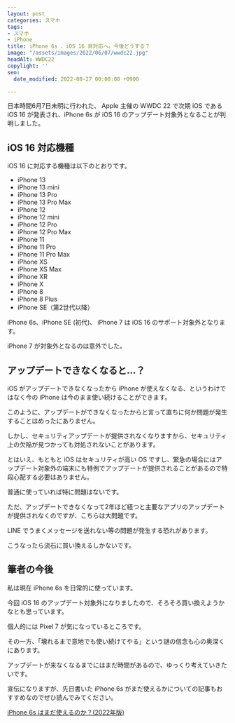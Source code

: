 ```yaml
---
layout: post
categories: スマホ
tags:
- スマホ
- iPhone
title: iPhone 6s 、iOS 16 非対応へ。今後どうする？
image: "/assets/images/2022/06/07/wwdc22.jpg"
headAlt: WWDC22
copylight: ''
seo:
  date_modified: 2022-08-27 00:00:00 +0900

---
```

日本時間6月7日未明に行われた、 Apple 主催の WWDC 22 で次期 iOS である iOS 16 が発表され、iPhone 6s が iOS 16 のアップデート対象外となることが判明しました。

## iOS 16 対応機種

iOS 16 に対応する機種は以下のとおりです。

* iPhone 13
* iPhone 13 mini
* iPhone 13 Pro
* iPhone 13 Pro Max
* iPhone 12
* iPhone 12 mini
* iPhone 12 Pro
* iPhone 12 Pro Max
* iPhone 11
* iPhone 11 Pro
* iPhone 11 Pro Max
* iPhone XS
* iPhone XS Max
* iPhone XR
* iPhone X
* iPhone 8
* iPhone 8 Plus
* iPhone SE（第2世代以降）

iPhone 6s、iPhone SE (初代)、 iPhone 7 は iOS 16 のサポート対象外となります。

iPhone 7 が対象外となるのは意外でした。

## アップデートできなくなると…？

iOS がアップデートできなくなったから iPhone が使えなくなる、というわけではなく今の iPhone は今のまま使い続けることができます。

このように、アップデートができなくなったからと言って直ちに何か問題が発生することはめったにありません。

しかし、セキュリティアップデートが提供されなくなりますから、セキュリティ上の欠陥が見つかっても対処されないことがあります。

とはいえ、もともと iOS はセキュリティが高い OS ですし、緊急の場合にはアップデート対象外の端末にも特例でアップデートが提供されることがあるので特段心配する必要はありません。

普通に使っていれば特に問題はないです。

ただ、アップデートできなくなって2年ほど経つと主要なアプリのアップデートが提供されなくのですが、こちらは大問題です。

LINE でうまくメッセージを送れない等の問題が発生する恐れがあります。

こうなったら流石に買い換えるしかないです。

## 筆者の今後

私は現在 iPhone 6s を日常的に使っています。

今回 iOS 16 のアップデート対象外になりましたので、そろそろ買い換えようかなとも思っています。

個人的には Pixel 7 が気になっているところです。

その一方、「壊れるまで意地でも使い続けてやる」という謎の信念も心の奥深くにあります。

アップデートが来なくなるまでにはまだ時間があるので、ゆっくり考えていきたいです。

宣伝になりますが、先日書いた iPhone 6s がまだ使えるかについての記事もおすすめなのでぜひ読んでみてください。

[iPhone 6s はまだ使えるのか？(2022年版)](https://blog.frogapp.net/2022-06/iphone6s)